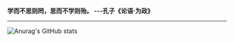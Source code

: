 **学而不思则罔，思而不学则殆。
                               ---孔子《论语·为政》**
***
![Anurag's GitHub stats](https://github-readme-stats.vercel.app/api?username=Lotus6&show_icons=true&theme=vue&hide=contribs,prs)

